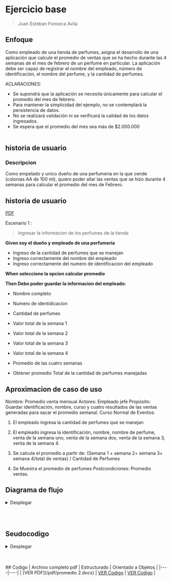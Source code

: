 # Ejercicio base
> Juan Esteban Fonseca Avila

## Enfoque
Como empleado de una tienda de perfumes, asigna el desarrollo de una aplicación que calcule el promedio de ventas que se ha hecho durante las 4 semanas de el mes de febrero de un perfume en particular. La aplicación debe ser capaz de registrar el nombre del empleado, número de identificación, el nombre del perfume, y la cantidad de perfumes.

ACLARACIONES:
+	Se supondrá que la aplicación se necesita únicamente para calcular el promedio del mes de febrero.
+	Para mantener la simplicidad del ejemplo, no se contemplará la persistencia de datos.
+	 No se realizará validación ni se verificará la calidad de los datos ingresados.
+	Se espera que el promedio del mes sea más de $2.000.000
<br style="height:100px;"></br>

## historia de usuario

### Descripcion
Como empelado y unico dueño de una perfumeria en la que cende (colonias AA de 100 ml), quiero poder allar
las ventas que se hizo durante 4 semanas para calcular el promedio del mes de Febrero.

## historia de usuario
[PDF](/promediopdf.pdf)

Escenario  1 :
>Ingresar la informacion de los perfumes de la tienda

**Given **soy el dueño y empleado de una perfumeria****

+ Ingreso de la cantidad de perfumes que se manejan 
+ Ingreso correctamente del nombre del empleado 
+ Ingreso correctamente del numero de identificacion del empleado 


**When **seleccione la opcion calcular promedio****

**Then **Debo poder guardar la informacion del empleado:****
+ Nombre completo
+ Numero de identidicacion
+ Cantidad de perfumes
+ Valor total de la semana 1
+ Valor total de la semana 2
+ Valor total de la semana 3
+ Valor total de la semana 4

+ Promedio de las cuatro semanas 

+ Obtener promedio Total de la cantidad de perfumes manejadas

 ## Aproximacion de caso de uso 
 Nombre: Promedio venta mensual
Actores: Empleado jefe
Propósito: Guardar identificación, nombre, curso y cuatro resultados de las ventas generadas para sacar el promedio semanal.
Curso Normal de Eventos:
1. El empleado ingresa la cantidad de perfumes que se manejan 
2. El empleado ingresa la identificación, nombre, nombre de perfume, venta de la semana uno, venta de la semana dos, venta de la semana 3, venta de la semana 4. 

3. Se calcula el promedio a partir de:
(Semana 1 + semana 2+ semana 3+ semana 4/total de ventas) / Cantidad de Perfumes
4. Se Muestra el promedio de perfumes 
Postcondiciones: Promedio ventas.

## Diagrama de flujo
<details>
<summary>Desplegar</summary>
<p>



```mermaid
flowchart TD;
    A([Inicio]) --> B["Cadena: identificaciones [50]<br>Cadena: nombres [50]<br>Real: semanauno [50], semanados [50], semanatres [50], semanacuatro [50]<br>Entero: numeroPerfumes<br>Cadena: identificacion, nombre<br>Real: semana1, semana2, semana3, semana4, promedio <- 0"];
    B --> C{{Digite el numero de perfumes segun el menu}} --> D[/Leer numeroPerfumes\] --> E[\"Para i <- 0 Hasta numeroPerfumes-1 Hacer"/];
    E --> F{{Digite la identificacion del empleado}} --> G[/Leer identificacion\] --> H{{Digite el nombre del empleado}} --> I[/Leer nombre\] --> J{{Digite la venta de la semana uno del empleado}} --> K[/Leer semana1\] --> L{{Digite la venta de la semana dos del empleado}} --> M[/Leer semana2\] --> N{{Digite la venta de la semana tres del empleado}} --> O[/Leer semana3\] --> P{{Digite la venta de la semana cuatro del empleado}} --> Q[/Leer semana4\];
    Q --> R["identificaciones[i] <- identificacion<br>nombres[i] <- nombre<br>semanauno[i] <- semana1<br>semanados[i] <- semana2<br>semanatres[i] <- semana3<br>semanacuatro[i] <- semana4"] --> E;
    E --> S[\"Para i <- 0 Hasta numeroPerfumes-1 Hacer"/];
    S --> T["promedio <- promedio + ((semanauno[i] + semanados[i] + semanatres[i] + semanacuatro[i]) / 4) / numeroPerfumes"] --> S;
    S --> U{{Escribir: El promedio de ventas es: + promedio}} --> V([Fin]);
  ```
     
</p>
</details>

<br style="height:100px;"></br>

## Seudocodigo
<details><summary>Desplegar</summary>
 
```     
   Algoritmo proyecto
   Definir sc Como Nuevo Scanner
   Definir identificaciones como cadena[50]
   Definir nombres como cadena[50]
   Definir semanauno como real[50]
   Definir semanados como real[50]
   Definir semanatres como real[50]
   Definir semanacuatro como real[50]
   Definir numeroPerfumes como entero
   Definir identificacion como cadena
   Definir nombre como cadena
   Definir semana1 como real
   Definir semana2 como real
   Definir semana3 como real
   Definir semana4 como real
   Definir promedio como real
   Escribir "Digite el numero de perfumes segun el menu: "
   Leer numeroPerfumes
   Para i = 0 Hasta numeroPerfumes Con Paso 1 Hacer
      Escribir "Digite la identificacion del empleado: "
      Leer identificacion
      Escribir "Digite el nombre del empleado: "
      Leer nombre
      Escribir "Digite la venta de la semana uno del empleado: "
      Leer semana1
      Escribir "Digite la venta de la semana dos del empleado: "
      Leer semana2
      Escribir "Digite la venta de la semana tres del empleado: "
      Leer semana3
      Escribir "Digite la venta de la semana cuatro del empleado: "
      Leer semana4
      identificaciones[i] <- identificacion
      nombres[i] <- nombre
      semanauno[i] <- semana1
      semanados[i] <- semana2
      semanatres[i] <- semana3
      semanacuatro[i] <- semana4
   FinPara  
   Para i = 0 Hasta numeroPerfumes Con Paso 1 Hacer
      promedio <- promedio + ((semanauno[i] + semanados[i] + semanatres[i] + semanacuatro[i]) / 4) / numeroPerfumes
   FinPara
   Escribir "El promedio de ventas es: ", promedio
        Cerrar sc
    Fin Algoritmo
 ```
     
</details>

<br style="height:100px;"></br>
    ## Codigo
| Archivo completo pdf | Estructurado | Orientado a Objetos | 
|----|----|
| [VER PDF](/pdf/promedio 2.docx) | [VER Codigo](/Estrucutrada/trabajoProm.java) | [VER Codigo](/OrientadaObjetosPerso/VENTAS.java) |
     














